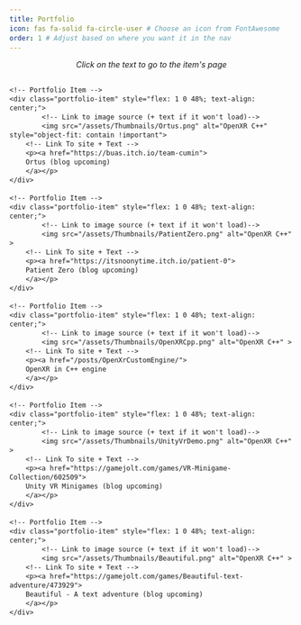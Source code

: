 ```yaml
---
title: Portfolio
icon: fas fa-solid fa-circle-user # Choose an icon from FontAwesome
order: 1 # Adjust based on where you want it in the nav
---
```

<style>
    :root {
        --image-text-gap: 0px; /* Set to 0px to remove any space between image and text */
    }

    .portfolio-item img {
        margin-bottom: var(--image-text-gap); /* Apply the gap between the image and text using the variable */
        width: 200px;
        height: 200px;
        object-fit: cover;
    }
    .portfolio-item p {
        margin: 0;
        padding: 0;
        line-height: 1; /* Adjust line height for better spacing */
        font-size: 1.2rem; /* Increase text size */
    }
    .portfolio-item p a {
		text-decoration: none !important; /* Remove underline */ 
		color: white !important; /* Set the default text color */ 
		font-weight: bold !important; /* Ensure bold text */
    }
}
</style>

<p style="text-align: center; font-size: 14px; font-style: italic; margin-top: 10px;">
    Click on the text to go to the item's page
</p>

<!-- Container holding all the portfolio items -->
<div style="display: flex; flex-wrap: wrap; gap: 20px;">

    <!-- Portfolio Item -->
    <div class="portfolio-item" style="flex: 1 0 48%; text-align: center;">
	        <!-- Link to image source (+ text if it won't load)-->
            <img src="/assets/Thumbnails/Ortus.png" alt="OpenXR C++"  style="object-fit: contain !important">
        <!-- Link To site + Text -->
        <p><a href="https://buas.itch.io/team-cumin">
        Ortus (blog upcoming)
        </a></p>
    </div>
    
    <!-- Portfolio Item -->
    <div class="portfolio-item" style="flex: 1 0 48%; text-align: center;">
	        <!-- Link to image source (+ text if it won't load)-->
            <img src="/assets/Thumbnails/PatientZero.png" alt="OpenXR C++" >
        <!-- Link To site + Text -->
        <p><a href="https://itsnoonytime.itch.io/patient-0">
        Patient Zero (blog upcoming)
        </a></p>
    </div>
    
    <!-- Portfolio Item -->
    <div class="portfolio-item" style="flex: 1 0 48%; text-align: center;">
	        <!-- Link to image source (+ text if it won't load)-->
            <img src="/assets/Thumbnails/OpenXRCpp.png" alt="OpenXR C++" >
        <!-- Link To site + Text -->
        <p><a href="/posts/OpenXrCustomEngine/">
        OpenXR in C++ engine
        </a></p>
    </div>

    <!-- Portfolio Item -->
    <div class="portfolio-item" style="flex: 1 0 48%; text-align: center;">
	        <!-- Link to image source (+ text if it won't load)-->
            <img src="/assets/Thumbnails/UnityVrDemo.png" alt="OpenXR C++" >
        <!-- Link To site + Text -->
        <p><a href="https://gamejolt.com/games/VR-Minigame-Collection/602509">
        Unity VR Minigames (blog upcoming)
        </a></p>
    </div>

    <!-- Portfolio Item -->
    <div class="portfolio-item" style="flex: 1 0 48%; text-align: center;">
	        <!-- Link to image source (+ text if it won't load)-->
            <img src="/assets/Thumbnails/Beautiful.png" alt="OpenXR C++" >
        <!-- Link To site + Text -->
        <p><a href="https://gamejolt.com/games/Beautiful-text-adventure/473929">
        Beautiful - A text adventure (blog upcoming)
        </a></p>
    </div>
</div>
